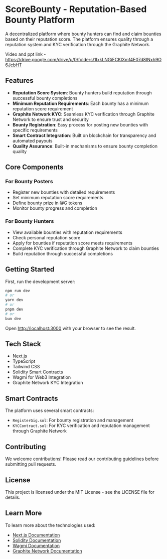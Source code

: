 # ScoreBounty - Reputation-Based Bounty Platform

A decentralized platform where bounty hunters can find and claim bounties based on their reputation score. The platform ensures quality through a reputation system and KYC verification through the Graphite Network.

Video and ppt link - https://drive.google.com/drive/u/0/folders/1IxkLNGiFCKlXmf4E07d8INxh9O6JcbHT

## Features

- **Reputation Score System**: Bounty hunters build reputation through successful bounty completions
- **Minimum Reputation Requirements**: Each bounty has a minimum reputation score requirement
- **Graphite Network KYC**: Seamless KYC verification through Graphite Network to ensure trust and security
- **Bounty Registration**: Easy process for posting new bounties with specific requirements
- **Smart Contract Integration**: Built on blockchain for transparency and automated payouts
- **Quality Assurance**: Built-in mechanisms to ensure bounty completion quality

## Core Components

### For Bounty Posters
- Register new bounties with detailed requirements
- Set minimum reputation score requirements
- Define bounty prize in @G tokens
- Monitor bounty progress and completion

### For Bounty Hunters
- View available bounties with reputation requirements
- Check personal reputation score
- Apply for bounties if reputation score meets requirements
- Complete KYC verification through Graphite Network to claim bounties
- Build reputation through successful completions

## Getting Started

First, run the development server:

```bash
npm run dev
# or
yarn dev
# or
pnpm dev
# or
bun dev
```

Open [http://localhost:3000](http://localhost:3000) with your browser to see the result.

## Tech Stack

- Next.js
- TypeScript
- Tailwind CSS
- Solidity Smart Contracts
- Wagmi for Web3 Integration
- Graphite Network KYC Integration

## Smart Contracts

The platform uses several smart contracts:
- `RegisterGig.sol`: For bounty registration and management
- `KYCContract.sol`: For KYC verification and reputation management through Graphite Network

## Contributing

We welcome contributions! Please read our contributing guidelines before submitting pull requests.

## License

This project is licensed under the MIT License - see the LICENSE file for details.

## Learn More

To learn more about the technologies used:

- [Next.js Documentation](https://nextjs.org/docs)
- [Solidity Documentation](https://docs.soliditylang.org/)
- [Wagmi Documentation](https://wagmi.sh/)
- [Graphite Network Documentation](https://docs.graphite.network)
